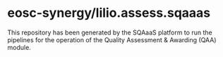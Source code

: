 # eosc-synergy/lilio.assess.sqaaas
This repository has been generated by the SQAaaS platform to run the pipelines
for the operation of the
Quality Assessment & Awarding (QAA)
module.